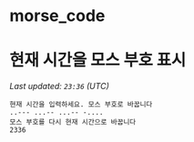 # morse_code
# 현재 시간을 모스 부호 표시
<!-- MORSE_TIME_START -->
_Last updated: `23:36` (UTC)_

```
현재 시간을 입력하세요. 모스 부호로 바꿉니다
..--- ...-- ...-- -....
모스 부호를 다시 현재 시간으로 바꿉니다
2336
```
<!-- MORSE_TIME_END -->
